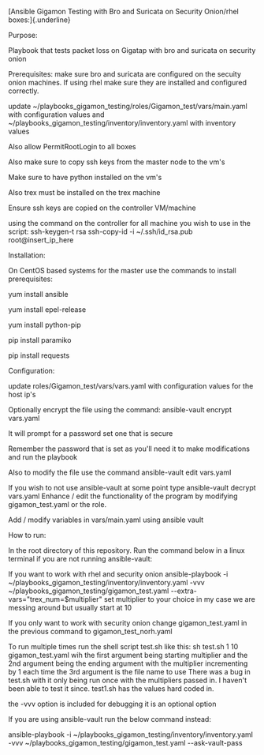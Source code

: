 [Ansible Gigamon Testing with Bro and Suricata on Security Onion/rhel boxes:]{.underline}

Purpose:

Playbook that tests packet loss on Gigatap with bro and suricata on security onion

Prerequisites:
make sure bro and suricata are configured on the secuity onion machines. If using rhel make sure they are installed and configured correctly.

update ~/playbooks_gigamon_testing/roles/Gigamon_test/vars/main.yaml with configuration values and ~/playbooks_gigamon_testing/inventory/inventory.yaml with inventory values

Also allow PermitRootLogin to all boxes

Also make sure to copy ssh keys from the master node to the vm's

Make sure to have python installed on the vm's

Also trex must be installed on the trex machine

Ensure ssh keys are copied on the controller VM/machine

using the command on the controller for all machine you wish to use in the script: 
ssh-keygen-t rsa
ssh-copy-id -i ~/.ssh/id_rsa.pub root@insert_ip_here


Installation:

On CentOS based systems for the master use the commands to install prerequisites:

yum install ansible

yum install epel-release

yum install python-pip

pip install paramiko

pip install requests

Configuration:

update roles/Gigamon_test/vars/vars.yaml with configuration values for the host ip's

Optionally encrypt the file using the command: ansible-vault encrypt vars.yaml

It will prompt for a password set one that is secure

Remember the password that is set as you'll need it to make
modifications and run the playbook

Also to modify the file use the command ansible-vault edit vars.yaml

If you wish to not use ansible-vault at some point type ansible-vault decrypt vars.yaml
Enhance / edit the functionality of the program by modifying
gigamon_test.yaml or the role.

Add / modify variables in vars/main.yaml using ansible vault

How to run:

In the root directory of this repository. Run the command below in a
linux terminal if you are not running ansible-vault:

If you want to work with rhel and security onion
ansible-playbook -i ~/playbooks_gigamon_testing/inventory/inventory.yaml -vvv ~/playbooks_gigamon_testing/gigamon_test.yaml --extra-vars="trex_num=$multiplier"
set multiplier to your choice in my case we are messing around but usually start at 10

If you only want to work with security onion change gigamon_test.yaml in the previous command to gigamon_test_norh.yaml

To run multiple times run the shell script test.sh like this:
sh test.sh 1 10 gigamon_test.yaml wih the first argument being starting multiplier and the 2nd argument being the ending argument with the multiplier incrementing by 1 each time the 3rd argument is the file name to use
There was a bug in test.sh with it only being run once with the multipliers passed in. I haven't been able to test it since.
test1.sh has the values hard coded in.

the -vvv option is included for debugging it is an optional option

If you are using ansible-vault run the below command instead:

ansible-playbook -i ~/playbooks_gigamon_testing/inventory/inventory.yaml -vvv ~/playbooks_gigamon_testing/gigamon_test.yaml --ask-vault-pass
